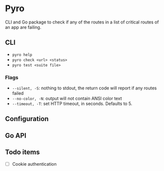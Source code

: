 # Pyro

CLI and Go package to check if any of the routes in a list of critical routes of an app are failing.

## CLI

- `pyro help`
- `pyro check <url> <status>`
- `pyro test <suite file>`

### Flags
- `--silent, -S`: nothing to stdout, the return code will report if any routes failed
- `--no-color, -N`: output will not contain ANSI color text
- `--timeout, -T`: set HTTP timeout, in seconds. Defaults to 5.

## Configuration

## Go API

## Todo items
- [ ] Cookie authentication


